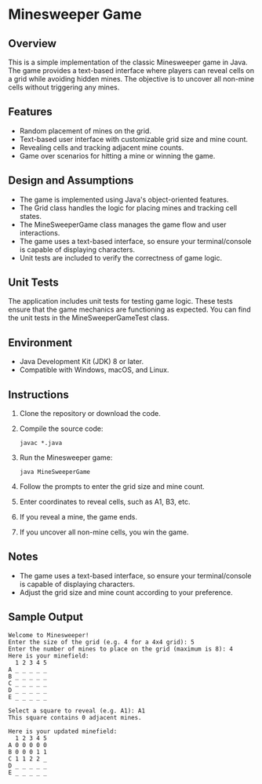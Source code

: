 # Minesweeper Game

## Overview

This is a simple implementation of the classic Minesweeper game in Java. The game provides a text-based interface where players can reveal cells on a grid while avoiding hidden mines. The objective is to uncover all non-mine cells without triggering any mines.

## Features

- Random placement of mines on the grid.
- Text-based user interface with customizable grid size and mine count.
- Revealing cells and tracking adjacent mine counts.
- Game over scenarios for hitting a mine or winning the game.

## Design and Assumptions
- The game is implemented using Java's object-oriented features.
- The Grid class handles the logic for placing mines and tracking cell states.
- The MineSweeperGame class manages the game flow and user interactions.
- The game uses a text-based interface, so ensure your terminal/console is capable of displaying characters.
- Unit tests are included to verify the correctness of game logic.

## Unit Tests
The application includes unit tests for testing game logic. These tests ensure that the game mechanics are functioning as expected. You can find the unit tests in the MineSweeperGameTest class.

## Environment

- Java Development Kit (JDK) 8 or later.
- Compatible with Windows, macOS, and Linux.

## Instructions

1. Clone the repository or download the code.
2. Compile the source code:

   ```shell
   javac *.java
   
3. Run the Minesweeper game:
    ```shell
   java MineSweeperGame

4. Follow the prompts to enter the grid size and mine count.

5. Enter coordinates to reveal cells, such as A1, B3, etc.

6. If you reveal a mine, the game ends.

7. If you uncover all non-mine cells, you win the game.

## Notes
- The game uses a text-based interface, so ensure your terminal/console is capable of displaying characters.
- Adjust the grid size and mine count according to your preference.

## Sample Output
```
Welcome to Minesweeper!
Enter the size of the grid (e.g. 4 for a 4x4 grid): 5
Enter the number of mines to place on the grid (maximum is 8): 4
Here is your minefield:
  1 2 3 4 5 
A _ _ _ _ _ 
B _ _ _ _ _ 
C _ _ _ _ _ 
D _ _ _ _ _ 
E _ _ _ _ _ 

Select a square to reveal (e.g. A1): A1
This square contains 0 adjacent mines.

Here is your updated minefield:
  1 2 3 4 5 
A 0 0 0 0 0 
B 0 0 0 1 1 
C 1 1 2 2 _ 
D _ _ _ _ _ 
E _ _ _ _ _ 
```